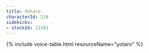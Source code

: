 ```yaml
---
title: Yotaro
characterId: 218
sidekicks:
- stockId: 12181
---
```


{% include voice-table.html resourceName="yotaro"
%}
